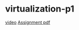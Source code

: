 # virtualization-p1
<a href ="https://github.com/Rakshapr/virtualization-p1/assets/139128976/0d4ea92a-272f-4dd4-ad7e-53982cb28110  ">video</a>
<a href="https://github.com/Rakshapr/virtualization-p1/files/12158197/21ITR090.pdf">Assignment pdf</a>
